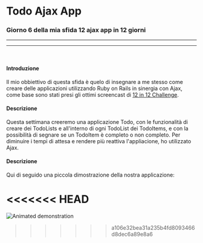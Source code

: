 
# Todo Ajax App

### Giorno 6 della mia sfida 12 ajax app in 12 giorni
---



* * *


&nbsp;

#### Introduzione
Il mio obbiettivo di questa sfida è quelo di insegnare a me stesso come creare delle applicazioni utilizzando Ruby on Rails in sinergia con Ajax, come base sono stati presi gli ottimi screencast di [12 in 12 Challenge](https://mackenziechild.me/12-in-12/).
&nbsp;

#### Descrizione
Questa settimana creeremo una applicazione Todo, con le funzionalità di creare dei TodoLists e all'interno di ogni TodoList dei TodoItems, e con la possibilità di segnare se un TodoItem è completo o non completo.
Per diminuire i tempi di attesa e rendere più reattiva l'appliacione, ho utilizzato Ajax.
&nbsp;

#### Descrizione
Qui di seguido una piccola dimostrazione della nostra applicazione:

<<<<<<< HEAD
=======
![Animated demonstration](https://cloud.githubusercontent.com/assets/5004160/11710358/d762a206-9f1e-11e5-9252-55c167cc1476.gif)
>>>>>>> a106e32bea31a235b4fd8093466d8dec6a89e8a6
